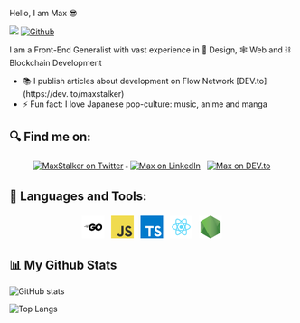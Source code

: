 Hello, I am Max 😎

![](https://visitor-badge.laobi.icu/badge?page_id=MaxStalker)
[![Github](https://img.shields.io/github/followers/MaxStalker?label=Followers&logo=Github)](https://github.com/MaxStalker)


I am a Front-End Generalist with vast experience in 🎨 Design, 🕸 Web and ⛓ Blockchain 
Development
 - 📚 I publish articles about development on Flow Network [DEV.to](https://dev.
   to/maxstalker)
 - ⚡ Fun fact: I love Japanese pop-culture: music, anime and manga

## 🔍 Find me on:
<p align="center">
 <a href="https://twitter.com/MaxStalker" target="_blank" rel="noopener noreferrer"> <img src="https://cdn.jsdelivr.net/npm/simple-icons@v3/icons/twitter.svg" alt="MaxStalker on Twitter" height="40" style="vertical-align:top; margin:4px"> </a>
 <a href="https://www.linkedin.com/in/max-daunarovich/" target="_blank" rel="noopener noreferrer"> <img src="https://cdn.jsdelivr.net/npm/simple-icons@v3/icons/linkedin.svg" alt="Max on LinkedIn" height="40" style="vertical-align:top; margin:4px"></a>
 <a href="https://dev.to/maxstalker" target="_blank" rel="noopener noreferrer"> <img src="https://camo.githubusercontent.com/53ede7ea380d03fa347ad4061200210e486497ce92e000e79cfe1de3534118b7/68747470733a2f2f696d672e736869656c64732e696f2f62616467652f4445562e544f2d2532333041304130412e7376673f267374796c653d666f722d7468652d6261646765266c6f676f3d6465762d646f742d746f266c6f676f436f6c6f723d7768697465" alt="Max on DEV.to" height="40" style="vertical-align:top; margin:4px"></a>
</p>

## 🧰 Languages and Tools:
<p align="center">
<img src="https://raw.githubusercontent.com/github/explore/80688e429a7d4ef2fca1e82350fe8e3517d3494d/topics/go/go.png" alt="Golang" height="40" style="vertical-align:top; margin:4px">
<img src="https://raw.githubusercontent.com/github/explore/80688e429a7d4ef2fca1e82350fe8e3517d3494d/topics/javascript/javascript.png" alt="Javascript" height="40" style="vertical-align:top; margin:4px">
<img src="https://raw.githubusercontent.com/github/explore/80688e429a7d4ef2fca1e82350fe8e3517d3494d/topics/typescript/typescript.png" alt="Javascript" height="40" style="vertical-align:top; margin:4px">
<img src="https://raw.githubusercontent.com/github/explore/80688e429a7d4ef2fca1e82350fe8e3517d3494d/topics/react/react.png" alt="React" height="40" style="vertical-align:top; margin:4px">
<img src="https://raw.githubusercontent.com/github/explore/80688e429a7d4ef2fca1e82350fe8e3517d3494d/topics/nodejs/nodejs.png" alt="Nodejs" height="40" style="vertical-align:top; margin:4px">
</p>

## 📊 My Github Stats
![GitHub stats](https://github-readme-stats.vercel.app/api?username=MaxStalker&show_icons=true&theme=shades-of-purple)

![Top Langs](https://github-readme-stats.vercel.app/api/top-langs/?username=MaxStalker&theme=shades-of-purple)

